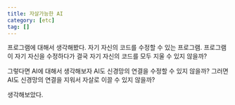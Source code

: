 ```yaml
---
title: 자살가능한 AI
category: [etc]
tag: []
---
```


프로그램에 대해서 생각해봤다. 자기 자신의 코드를 수정할 수 있는 프로그램. 프로그램이 자기 자신을 수정하다가 결국 자기 자신의 코드를 모두 지울 수 있지 않을까?

그렇다면 AI에 대해서 생각해보자 AI도 신경망의 연결을 수정할 수 있지 않을까? 그러면 AI도 신경망의 연결을 지워서 자살로 이끌 수 있지 않을까?

생각해보았다.